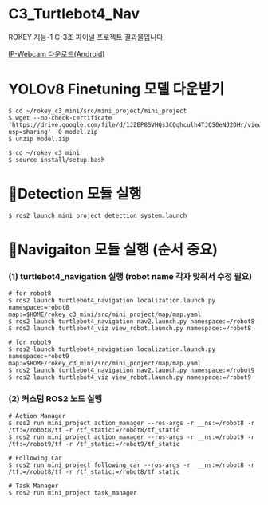 # C3_Turtlebot4_Nav

ROKEY 지능-1 C-3조 파이널 프로젝트 결과물입니다. 

[IP-Webcam 다운로드(Android)](https://play.google.com/store/apps/details?id=com.pas.webcam&hl=ko&pli=1)


# YOLOv8 Finetuning 모델 다운받기
```
$ cd ~/rokey_c3_mini/src/mini_project/mini_project
$ wget --no-check-certificate 'https://drive.google.com/file/d/1JZEP8SVHQs3CQghculh4TJQS0eNJ2DHr/view?usp=sharing' -O model.zip
$ unzip model.zip
```

```
$ cd ~/rokey_c3_mini
$ source install/setup.bash
```

# 👀Detection 모듈 실행

```
$ ros2 launch mini_project detection_system.launch
```


# 🤖Navigaiton 모듈 실행 (순서 중요)

### (1) turtlebot4_navigation 실행 (robot name 각자 맞춰서 수정 필요)
```
# for robot8
$ ros2 launch turtlebot4_navigation localization.launch.py namespace:=robot8 map:=$HOME/rokey_c3_mini/src/mini_project/map/map.yaml
$ ros2 launch turtlebot4_navigation nav2.launch.py namespace:=/robot8
$ ros2 launch turtlebot4_viz view_robot.launch.py namespace:=/robot8

# for robot9
$ ros2 launch turtlebot4_navigation localization.launch.py namespace:=robot9 map:=$HOME/rokey_c3_mini/src/mini_project/map/map.yaml
$ ros2 launch turtlebot4_navigation nav2.launch.py namespace:=/robot9
$ ros2 launch turtlebot4_viz view_robot.launch.py namespace:=/robot9
```

### (2) 커스텀 ROS2 노드 실행
```
# Action Manager
$ ros2 run mini_project action_manager --ros-args -r __ns:=/robot8 -r /tf:=/robot8/tf -r /tf_static:=/robot8/tf_static
$ ros2 run mini_project action_manager --ros-args -r __ns:=/robot9 -r /tf:=/robot9/tf -r /tf_static:=/robot9/tf_static

# Following Car
$ ros2 run mini_project following_car --ros-args -r  __ns:=/robot8 -r /tf:=/robot8/tf -r /tf_static:=/robot8/tf_static

# Task Manager
$ ros2 run mini_project task_manager
```

